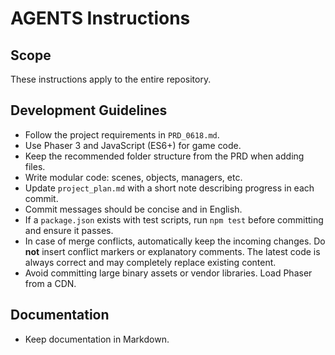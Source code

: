 # AGENTS Instructions

## Scope
These instructions apply to the entire repository.

## Development Guidelines
- Follow the project requirements in `PRD_0618.md`.
- Use Phaser 3 and JavaScript (ES6+) for game code.
- Keep the recommended folder structure from the PRD when adding files.
- Write modular code: scenes, objects, managers, etc.
- Update `project_plan.md` with a short note describing progress in each commit.
- Commit messages should be concise and in English.
- If a `package.json` exists with test scripts, run `npm test` before committing and ensure it passes.
- In case of merge conflicts, automatically keep the incoming changes.
  Do **not** insert conflict markers or explanatory comments.
  The latest code is always correct and may completely replace existing content.
- Avoid committing large binary assets or vendor libraries. Load Phaser from a CDN.


## Documentation
- Keep documentation in Markdown.
